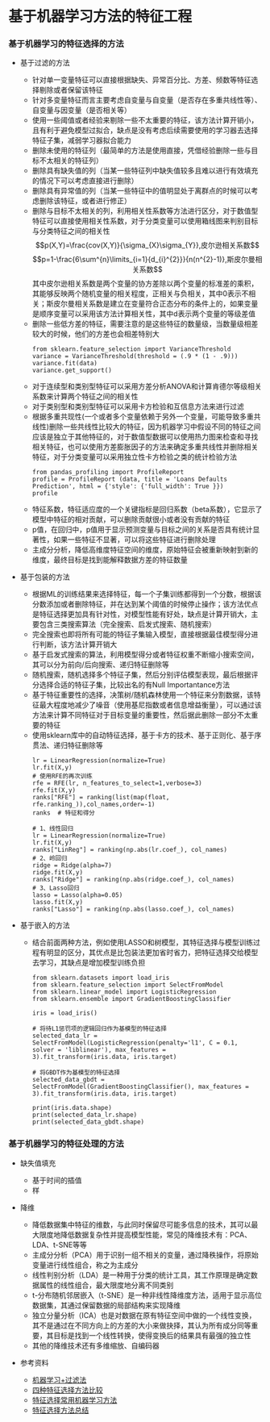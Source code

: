 # 基于机器学习方法的特征工程

### 基于机器学习的特征选择的方法
- 基于过滤的方法
    - 针对单一变量特征可以直接根据缺失、异常百分比、方差、频数等特征选择剔除或者保留该特征
    - 针对多变量特征而言主要考虑自变量与自变量（是否存在多重共线性等）、自变量与因变量（是否相关等）
    - 使用一些阈值或者经验来剔除一些不太重要的特征，该方法计算开销小，且有利于避免模型过拟合，缺点是没有考虑后续需要使用的学习器去选择特征子集，减弱学习器拟合能力
    - 删除未使用的特征列（最简单的方法是使用直接，凭借经验删除一些与目标不太相关的特征列）
    - 删除具有缺失值的列（当某一些特征列中缺失值较多且难以进行有效填充的情况下可以考虑直接进行删除）
    - 删除具有异常值的列（当某一些特征中的值明显处于离群点的时候可以考虑删除该特征，或者进行修正）
    - 删除与目标不太相关的列，利用相关性系数等方法进行区分，对于数值型特征可以直接使用相关性系数，对于分类变量可以使用箱线图来判别目标与分类特征之间的相关性
    $$p(X,Y)=\frac{cov(X,Y)}{\sigma_{X}\sigma_{Y}},皮尔逊相关系数$$
    $$p=1-\frac{6\sum^{n}\limits_{i=1}{d_{i}^{2}}}{n(n^{2}-1)},斯皮尔曼相关系数$$
    其中皮尔逊相关系数是两个变量的协方差除以两个变量的标准差的乘积，其能够反映两个随机变量的相关程度，正相关与负相关，其中0表示不相关；斯皮尔曼相关系数是建立在变量符合正态分布的条件上的，如果变量是顺序变量可以采用该方法计算相关性，其中d表示两个变量的等级差值
    - 删除一些低方差的特征，需要注意的是这些特征的数量级，当数量级相差较大的时候，他们的方差也会相差特别大
        ```
        from sklearn.feature_selection import VarianceThreshold
        variance = VarianceThreshold(threshold = (.9 * (1 - .9)))
        variance.fit(data)
        variance.get_support()
        ```
    - 对于连续型和类别型特征可以采用方差分析ANOVA和计算肯德尔等级相关系数来计算两个特征之间的相关性
    - 对于类别型和类别型特征可以采用卡方检验和互信息方法来进行过滤
    - 根据多重共现性(一个或者多个变量依赖于另外一个变量，可能导致多重共线性)删除一些共线性比较大的特征，因为机器学习中假设不同的特征之间应该是独立于其他特征的，对于数值型数据可以使用热力图来检查和寻找相关特征，也可以使用方差膨胀因子的方法来确定多重共线性并删除相关特征，对于分类变量可以采用独立性卡方检验之类的统计检验方法
        ```
        from pandas_profiling import ProfileReport
        profile = ProfileReport (data, title = 'Loans Defaults Prediction', html = {'style': {'full_width': True }})
        profile
        ```
    - 特征系数，特征适应度的一个关键指标是回归系数（beta系数），它显示了模型中特征的相对贡献，可以删除贡献很小或者没有贡献的特征
    - p值，在回归中，p值用于显示预测变量与目标之间的关系是否具有统计显著性，如果一些特征不显著，可以将这些特征进行删除处理
    - 主成分分析，降低高维度特征空间的维度，原始特征会被重新映射到新的维度，最终目标是找到能解释数据方差的特征数量

- 基于包装的方法
    - 根据ML的训练结果来选择特征，每一个子集训练都得到一个分数，根据该分数添加或者删除特征，并在达到某个阈值的时候停止操作；该方法优点是特征选择更加具有针对性，对模型性能有好处，缺点是计算开销大，主要包含三类搜索算法（完全搜索、启发式搜索、随机搜索）
    - 完全搜索也即将所有可能的特征子集输入模型，直接根据最佳模型得分进行判断，该方法计算开销大
    - 基于启发式搜索的算法，利用模型得分或者特征权重不断缩小搜索空间，其可以分为前向/后向搜索、递归特征删除等
    - 随机搜索，随机选择多个特征子集，然后分别评估模型表现，最后根据评分选择合适的特征子集，比较出名的有Null Importantance方法
    - 基于特征重要性的选择，决策树/随机森林使用一个特征来分割数据，该特征最大程度地减少了噪音（使用基尼指数或者信息增益衡量），可以通过该方法来计算不同特征对于目标变量的重要性，然后据此删除一部分不太重要的特征
    - 使用sklearn库中的自动特征选择，基于卡方的技术、基于正则化、基于序贯法、递归特征删除等
        ```
        lr = LinearRegression(normalize=True)
        lr.fit(X,y)
        # 使用RFE的再次训练
        rfe = RFE(lr, n_features_to_select=1,verbose=3)
        rfe.fit(X,y)
        ranks["RFE"] = ranking(list(map(float, rfe.ranking_)),col_names,order=-1)
        ranks  # 特征和得分
        ```
        ```
        # 1、线性回归
        lr = LinearRegression(normalize=True)
        lr.fit(X,y)
        ranks["LinReg"] = ranking(np.abs(lr.coef_), col_names)
        # 2、岭回归
        ridge = Ridge(alpha=7)
        ridge.fit(X,y)
        ranks["Ridge"] = ranking(np.abs(ridge.coef_), col_names)
        # 3、Lasso回归
        lasso = Lasso(alpha=0.05)
        lasso.fit(X,y)
        ranks["Lasso"] = ranking(np.abs(lasso.coef_), col_names)
        ```

- 基于嵌入的方法
    - 结合前面两种方法，例如使用LASSO和树模型，其特征选择与模型训练过程有明显的区分，其优点是比包装法更加省时省力，把特征选择交给模型去学习，其缺点是增加模型训练负担
        ```
        from sklearn.datasets import load_iris
        from sklearn.feature_selection import SelectFromModel
        from sklearn.linear_model import LogisticRegression
        from sklearn.ensemble import GradientBoostingClassifier

        iris = load_iris()

        # 将待L1惩罚项的逻辑回归作为基模型的特征选择
        selected_data_lr = SelectFromModel(LogisticRegression(penalty='l1', C = 0.1, solver = 'liblinear'), max_features = 3).fit_transform(iris.data, iris.target)

        # 将GBDT作为基模型的特征选择
        selected_data_gbdt = SelectFromModel(GradientBoostingClassifier(), max_features = 3).fit_transform(iris.data, iris.target)

        print(iris.data.shape)
        print(selected_data_lr.shape)
        print(selected_data_gbdt.shape)
        ```

### 基于机器学习的特征处理的方法
- 缺失值填充
    - 基于时间的插值
    - 样
- 降维
    - 降低数据集中特征的维数，与此同时保留尽可能多信息的技术，其可以最大限度地降低数据复杂性并提高模型性能，常见的降维技术有：PCA、LDA、t-SNE等等
    - 主成分分析（PCA）用于识别一组不相关的变量，通过降秩操作，将原始变量进行线性组合，称之为主成分
    - 线性判别分析（LDA）是一种用于分类的统计工具，其工作原理是确定数据属性的线性组合，最大限度地分离不同类别
    - t-分布随机邻居嵌入（t-SNE）是一种非线性降维度方法，适用于显示高位数据集，其通过保留数据的局部结构来实现降维
    - 独立分量分析（ICA）也是对数据在原有特征空间中做的一个线性变换，其不是通过在不同方向上的方差的大小来做抉择，其认为所有成分同等重要，其目标是找到一个线性转换，使得变换后的结果具有最强的独立性
    - 其他的降维技术还有多维缩放、自编码器


- 参考资料
    - [机器学习+过滤法](https://github.com/mabalam/feature_selection)
    - [四种特征选择方法比较](https://mp.weixin.qq.com/s/xjWOX-ZePXpmexcdISZ49Q)
    - [特征选择常用机器学习方法](https://mp.weixin.qq.com/s/xuFPLiPA9nzBPvcXAt5QRg)
    - [特征选择方法总结](https://mp.weixin.qq.com/s/PCShJQwDotCwsgAYKDd_aA)